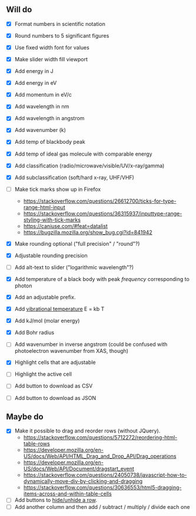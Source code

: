 Will do
-------

- [x] Format numbers in scientific notation
- [x] Round numbers to 5 significant figures
- [x] Use fixed width font for values
- [x] Make slider width fill viewport
- [x] Add energy in J
- [x] Add energy in eV
- [x] Add momentum in eV/c
- [x] Add wavelength in nm
- [x] Add wavelength in angstrom
- [x] Add wavenumber (k)
- [x] Add temp of blackbody peak
- [x] Add temp of ideal gas molecule with comparable energy
- [x] Add classification (radio/microwave/visible/UV/x-ray/gamma)
- [x] Add subclassification (soft/hard x-ray, UHF/VHF)
- [ ] Make tick marks show up in Firefox
  - https://stackoverflow.com/questions/26612700/ticks-for-type-range-html-input
  - https://stackoverflow.com/questions/36315937/inputtype-range-styling-with-tick-marks
  - https://caniuse.com/#feat=datalist
  - https://bugzilla.mozilla.org/show_bug.cgi?id=841942

- [x] Make rounding optional ("full precision" / "round"?)
- [x] Adjustable rounding precision
- [ ] Add alt-text to slider ("logarithmic wavelength"?)
- [x] Add temperature of a black body with peak *frequency* corresponding to photon
- [x] Add an adjustable prefix.
- [x] Add [vibrational temperature](https://en.wikipedia.org/wiki/Vibrational_temperature) E = kb T
- [x] Add kJ/mol (molar energy)
- [x] Add Bohr radius
- [ ] Add wavenumber in inverse angstrom (could be confused with photoelectron wavenumber from XAS, though)
- [x] Highlight cells that are adjustable
- [ ] Highlight the active cell
- [ ] Add button to download as CSV
- [ ] Add button to download as JSON

Maybe do
--------

- [x] Make it possible to drag and reorder rows (without JQuery).
  - <https://stackoverflow.com/questions/5712272/reordering-html-table-rows>
  - <https://developer.mozilla.org/en-US/docs/Web/API/HTML_Drag_and_Drop_API/Drag_operations>
  - <https://developer.mozilla.org/en-US/docs/Web/API/Document/dragstart_event>
  - <https://stackoverflow.com/questions/24050738/javascript-how-to-dynamically-move-div-by-clicking-and-dragging>
  - <https://stackoverflow.com/questions/30636553/html5-dragging-items-across-and-within-table-cells>
- [ ] Add buttons to [hide/unhide a row](https://stackoverflow.com/questions/1144123/how-can-i-hide-an-html-table-row-tr-so-that-it-takes-up-no-space).
- [ ] Add another column and then add / subtract / multiply / divide each one
